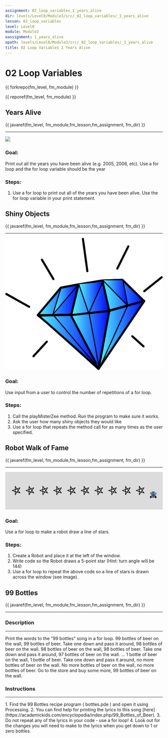 ```yaml
---
assignment: 02_loop_variables_1_years_alive
dir: levels/Level0/Module3/src/_02_loop_variables/_1_years_alive
lesson: 02_loop_variables
level: Level0
module: Module3
oassignment: 1_years_alive
opath: levels/Level0/Module3/src/_02_loop_variables/_1_years_alive
title: 02 Loop Variables 1 Years Alive
---
```

# 02 Loop Variables

{{ forkrepo(fm_level, fm_module) }}

{{ reporef(fm_level, fm_module) }}






## Years Alive

{{ javaref(fm_level, fm_module,fm_lesson,fm_assignment, fm_dir) }}


<hr/>
<img src="https://league-central.github.io/curriculum/img/leagueOversized.jpeg"/>

### Goal:

Print out all the years you have been alive (e.g. 2005, 2006, etc).	Use a for loop and the for loop variable should be the year

### Steps:

1. Use a for loop to print out all of the years you have been alive. Use the for loop variable in your print statement.




## Shiny Objects

{{ javaref(fm_level, fm_module,fm_lesson,fm_assignment, fm_dir) }}


<hr/>
<img src="./shinyObjets.png"/>

### Goal:

Use input from a user to control the number of repetitions of a for loop.

### Steps:

1. Call the playMisterZee method. Run the program to make sure it works.
2. Ask the user how many shiny objects they would like
3. Use a for loop that repeats the method call for as many times as the user specified.




## Robot Walk of Fame

{{ javaref(fm_level, fm_module,fm_lesson,fm_assignment, fm_dir) }}


<hr/>
<img src="./walkOfFame.png"/>

### Goal:

Use a for loop to make a robot draw a line of stars.

### Steps:

1. Create a Robot and place it at the left of the window.
2. Write code so the Robot draws a 5-point star (Hint: turn angle will be 144)
3. Use a for loop to repeat the above code so a line of stars is drawn across the window (see image).




## 99 Bottles

{{ javaref(fm_level, fm_module,fm_lesson,fm_assignment, fm_dir) }}


<hr/>

### Description

<hr/>
Print the words to the "99 bottles" song in a for loop.
99 bottles of beer on the wall, 99 bottles of beer.
Take one down and pass it around, 98 bottles of beer on the wall.
98 bottles of beer on the wall, 98 bottles of beer.
Take one down and pass it around, 97 bottles of beer on the wall.
...
1 bottle of beer on the wall, 1 bottle of beer.
Take one down and pass it around, no more bottles of beer on the wall.
No more bottles of beer on the wall, no more bottles of beer.
Go to the store and buy some more, 99 bottles of beer on the wall.

### Instructions

<hr/>
1. Find the 99 Bottles recipe program ( bottles.pde ) and open it using Processing.
2. You can find help for printing the lyrics to this song [here](https://academickids.com/encyclopedia/index.php/99_Bottles_of_Beer).
3. Do not repeat any of the lyrics in your code - use a for loop!
4. Look out for the changes you will need to make to the lyrics when you get down to 1 or zero
bottles.


